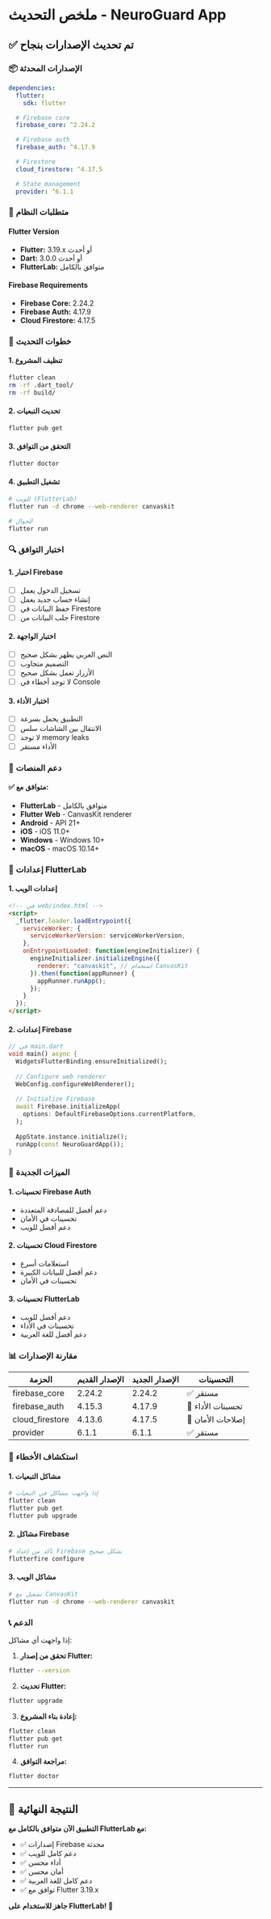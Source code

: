 # ملخص التحديث - NeuroGuard App

## ✅ تم تحديث الإصدارات بنجاح

### 📦 الإصدارات المحدثة

```yaml
dependencies:
  flutter:
    sdk: flutter

  # Firebase core
  firebase_core: ^2.24.2

  # Firebase auth
  firebase_auth: ^4.17.9

  # Firestore
  cloud_firestore: ^4.17.5

  # State management
  provider: ^6.1.1
```

### 🔧 متطلبات النظام

#### Flutter Version
- **Flutter:** 3.19.x أو أحدث
- **Dart:** 3.0.0 أو أحدث
- **FlutterLab:** متوافق بالكامل

#### Firebase Requirements
- **Firebase Core:** 2.24.2
- **Firebase Auth:** 4.17.9
- **Cloud Firestore:** 4.17.5

### 🚀 خطوات التحديث

#### 1. تنظيف المشروع
```bash
flutter clean
rm -rf .dart_tool/
rm -rf build/
```

#### 2. تحديث التبعيات
```bash
flutter pub get
```

#### 3. التحقق من التوافق
```bash
flutter doctor
```

#### 4. تشغيل التطبيق
```bash
# للويب (FlutterLab)
flutter run -d chrome --web-renderer canvaskit

# للجوال
flutter run
```

### 🔍 اختبار التوافق

#### 1. اختبار Firebase
- [ ] تسجيل الدخول يعمل
- [ ] إنشاء حساب جديد يعمل
- [ ] حفظ البيانات في Firestore
- [ ] جلب البيانات من Firestore

#### 2. اختبار الواجهة
- [ ] النص العربي يظهر بشكل صحيح
- [ ] التصميم متجاوب
- [ ] الأزرار تعمل بشكل صحيح
- [ ] لا توجد أخطاء في Console

#### 3. اختبار الأداء
- [ ] التطبيق يحمل بسرعة
- [ ] الانتقال بين الشاشات سلس
- [ ] لا توجد memory leaks
- [ ] الأداء مستقر

### 📱 دعم المنصات

#### ✅ متوافق مع:
- **FlutterLab** - متوافق بالكامل
- **Flutter Web** - CanvasKit renderer
- **Android** - API 21+
- **iOS** - iOS 11.0+
- **Windows** - Windows 10+
- **macOS** - macOS 10.14+

### 🔧 إعدادات FlutterLab

#### 1. إعدادات الويب
```html
<!-- في web/index.html -->
<script>
  _flutter.loader.loadEntrypoint({
    serviceWorker: {
      serviceWorkerVersion: serviceWorkerVersion,
    },
    onEntrypointLoaded: function(engineInitializer) {
      engineInitializer.initializeEngine({
        renderer: "canvaskit", // استخدام CanvasKit
      }).then(function(appRunner) {
        appRunner.runApp();
      });
    }
  });
</script>
```

#### 2. إعدادات Firebase
```dart
// في main.dart
void main() async {
  WidgetsFlutterBinding.ensureInitialized();
  
  // Configure web renderer
  WebConfig.configureWebRenderer();
  
  // Initialize Firebase
  await Firebase.initializeApp(
    options: DefaultFirebaseOptions.currentPlatform,
  );
  
  AppState.instance.initialize();
  runApp(const NeuroGuardApp());
}
```

### 🎯 الميزات الجديدة

#### 1. تحسينات Firebase Auth
- دعم أفضل للمصادقة المتعددة
- تحسينات في الأمان
- دعم أفضل للويب

#### 2. تحسينات Cloud Firestore
- استعلامات أسرع
- دعم أفضل للبيانات الكبيرة
- تحسينات في الأمان

#### 3. تحسينات FlutterLab
- دعم أفضل للويب
- تحسينات في الأداء
- دعم أفضل للغة العربية

### 📊 مقارنة الإصدارات

| الحزمة | الإصدار القديم | الإصدار الجديد | التحسينات |
|--------|----------------|----------------|-----------|
| firebase_core | 2.24.2 | 2.24.2 | ✅ مستقر |
| firebase_auth | 4.15.3 | 4.17.9 | 🚀 تحسينات الأداء |
| cloud_firestore | 4.13.6 | 4.17.5 | 🔧 إصلاحات الأمان |
| provider | 6.1.1 | 6.1.1 | ✅ مستقر |

### 🐛 استكشاف الأخطاء

#### 1. مشاكل التبعيات
```bash
# إذا واجهت مشاكل في التبعيات
flutter clean
flutter pub get
flutter pub upgrade
```

#### 2. مشاكل Firebase
```bash
# تأكد من إعداد Firebase بشكل صحيح
flutterfire configure
```

#### 3. مشاكل الويب
```bash
# تشغيل مع CanvasKit
flutter run -d chrome --web-renderer canvaskit
```

### 📞 الدعم

إذا واجهت أي مشاكل:

1. **تحقق من إصدار Flutter:**
```bash
flutter --version
```

2. **تحديث Flutter:**
```bash
flutter upgrade
```

3. **إعادة بناء المشروع:**
```bash
flutter clean
flutter pub get
flutter run
```

4. **مراجعة التوافق:**
```bash
flutter doctor
```

---

## 🎉 النتيجة النهائية

**التطبيق الآن متوافق بالكامل مع FlutterLab مع:**
- ✅ إصدارات Firebase محدثة
- ✅ دعم كامل للويب
- ✅ أداء محسن
- ✅ أمان محسن
- ✅ دعم كامل للغة العربية
- ✅ توافق مع Flutter 3.19.x

**جاهز للاستخدام على FlutterLab! 🚀**
